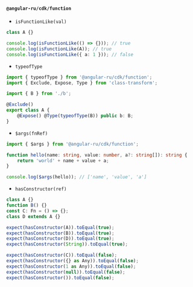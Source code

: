 #### `@angular-ru/cdk/function`

-   `isFunctionLike(val)`

```typescript
class A {}

console.log(isFunctionLike(() => {})); // true
console.log(isFunctionLike(A)); // true
console.log(isFunctionLike({ a: 1 })); // false
```

-   `typeofType`

```typescript
import { typeofType } from '@angular-ru/cdk/function';
import { Exclude, Expose, Type } from 'class-transform';

import { B } from './b';

@Exclude()
export class A {
    @Expose() @Type(typeofType(B)) public b: B;
}
```

-   `$args(fnRef)`

```typescript
import { $args } from '@angular-ru/cdk/function';

function hello(name: string, value: number, a?: string[]): string {
    return 'world' + name + value + a;
}

console.log($args(hello)); // ['name', 'value', 'a']
```

-   `hasConstructor(ref)`

```typescript
class A {}
function B() {}
const C: Fn = () => {};
class D extends A {}

expect(hasConstructor(A)).toEqual(true);
expect(hasConstructor(B)).toEqual(true);
expect(hasConstructor(D)).toEqual(true);
expect(hasConstructor(String)).toEqual(true);

expect(hasConstructor(C)).toEqual(false);
expect(hasConstructor({} as Any)).toEqual(false);
expect(hasConstructor(1 as Any)).toEqual(false);
expect(hasConstructor(null)).toEqual(false);
expect(hasConstructor()).toEqual(false);
```
